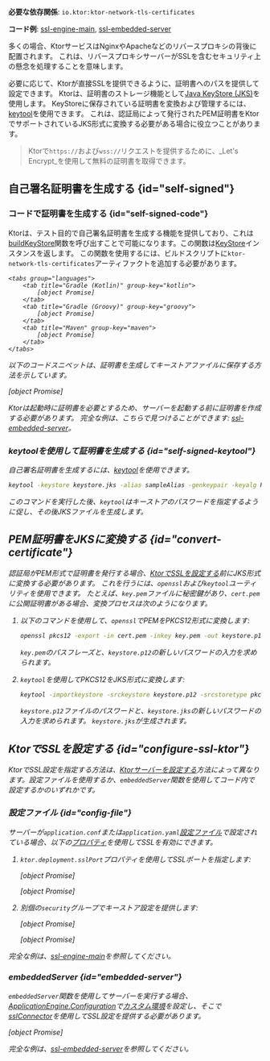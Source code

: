 [//]: # (title: KtorサーバーにおけるSSLと証明書)

<show-structure for="chapter" depth="2"/>
<primary-label ref="server-plugin"/>

<tldr>
<p>
<b>必要な依存関係</b>: <code>io.ktor:ktor-network-tls-certificates</code>
</p>
<p>
<b>コード例</b>: 
<a href="https://github.com/ktorio/ktor-documentation/tree/%ktor_version%/codeSnippets/snippets/ssl-engine-main">ssl-engine-main</a>, 
<a href="https://github.com/ktorio/ktor-documentation/tree/%ktor_version%/codeSnippets/snippets/ssl-embedded-server">ssl-embedded-server</a>
</p>
</tldr>

多くの場合、KtorサービスはNginxやApacheなどのリバースプロキシの背後に配置されます。
これは、リバースプロキシサーバーがSSLを含むセキュリティ上の懸念を処理することを意味します。

必要に応じて、Ktorが直接SSLを提供できるように、証明書へのパスを提供して設定できます。
Ktorは、証明書のストレージ機能として[Java KeyStore (JKS)](https://docs.oracle.com/javase/8/docs/api/java/security/KeyStore.html)を使用します。
KeyStoreに保存されている証明書を変換および管理するには、[keytool](https://docs.oracle.com/javase/8/docs/technotes/tools/unix/keytool.html)を使用できます。
これは、認証局によって発行されたPEM証明書をKtorでサポートされているJKS形式に変換する必要がある場合に役立つことがあります。

> Ktorで`https://`および`wss://`リクエストを提供するために、_Let's Encrypt_を使用して無料の証明書を取得できます。

## 自己署名証明書を生成する {id="self-signed"}

### コードで証明書を生成する {id="self-signed-code"}

Ktorは、テスト目的で自己署名証明書を生成する機能を提供しており、これは[buildKeyStore](https://api.ktor.io/ktor-network/ktor-network-tls/ktor-network-tls-certificates/io.ktor.network.tls.certificates/build-key-store.html)関数を呼び出すことで可能になります。この関数は[KeyStore](https://docs.oracle.com/en/java/javase/17/docs/api/java.base/java/security/KeyStore.html)インスタンスを返します。
この関数を使用するには、ビルドスクリプトに`ktor-network-tls-certificates`アーティファクトを追加する必要があります。

<var name="artifact_name" value="ktor-network-tls-certificates"/>

    <tabs group="languages">
        <tab title="Gradle (Kotlin)" group-key="kotlin">
            [object Promise]
        </tab>
        <tab title="Gradle (Groovy)" group-key="groovy">
            [object Promise]
        </tab>
        <tab title="Maven" group-key="maven">
            [object Promise]
        </tab>
    </tabs>
    

以下のコードスニペットは、証明書を生成してキーストアファイルに保存する方法を示しています。

[object Promise]

Ktorは起動時に証明書を必要とするため、サーバーを起動する前に証明書を作成する必要があります。
完全な例は、こちらで見つけることができます: [ssl-embedded-server](https://github.com/ktorio/ktor-documentation/tree/%ktor_version%/codeSnippets/snippets/ssl-embedded-server)。

### keytoolを使用して証明書を生成する {id="self-signed-keytool"}

自己署名証明書を生成するには、[keytool](https://docs.oracle.com/javase/8/docs/technotes/tools/unix/keytool.html)を使用できます。

```Bash
keytool -keystore keystore.jks -alias sampleAlias -genkeypair -keyalg RSA -keysize 4096 -validity 3 -dname 'CN=localhost, OU=ktor, O=ktor, L=Unspecified, ST=Unspecified, C=US'
```

このコマンドを実行した後、`keytool`はキーストアのパスワードを指定するように促し、その後JKSファイルを生成します。

## PEM証明書をJKSに変換する {id="convert-certificate"}

認証局がPEM形式で証明書を発行する場合、[KtorでSSLを設定する](#configure-ssl-ktor)前にJKS形式に変換する必要があります。
これを行うには、`openssl`および`keytool`ユーティリティを使用できます。
たとえば、`key.pem`ファイルに秘密鍵があり、`cert.pem`に公開証明書がある場合、変換プロセスは次のようになります。

1. 以下のコマンドを使用して、`openssl`でPEMをPKCS12形式に変換します:
   ```Bash
   openssl pkcs12 -export -in cert.pem -inkey key.pem -out keystore.p12 -name "sampleAlias"
   ```
   `key.pem`のパスフレーズと、`keystore.p12`の新しいパスワードの入力を求められます。

2. `keytool`を使用してPKCS12をJKS形式に変換します:
   ```Bash
   keytool -importkeystore -srckeystore keystore.p12 -srcstoretype pkcs12 -destkeystore keystore.jks
   ```
   `keystore.p12`ファイルのパスワードと、`keystore.jks`の新しいパスワードの入力を求められます。
   `keystore.jks`が生成されます。

## KtorでSSLを設定する {id="configure-ssl-ktor"}

KtorでSSL設定を指定する方法は、[Ktorサーバーを設定する](server-create-and-configure.topic)方法によって異なります。設定ファイルを使用するか、`embeddedServer`関数を使用してコード内で設定するかのいずれかです。

### 設定ファイル {id="config-file"}

サーバーが`application.conf`または`application.yaml`[設定ファイル](server-configuration-file.topic)で設定されている場合、以下の[プロパティ](server-configuration-file.topic#predefined-properties)を使用してSSLを有効にできます。

1. `ktor.deployment.sslPort`プロパティを使用してSSLポートを指定します:

   <tabs group="config">
   <tab title="application.conf" group-key="hocon">

   [object Promise]

   </tab>
   <tab title="application.yaml" group-key="yaml">

   [object Promise]

   </tab>
   </tabs>

2. 別個の`security`グループでキーストア設定を提供します:

   <tabs group="config">
   <tab title="application.conf" group-key="hocon">

   [object Promise]

   </tab>
   <tab title="application.yaml" group-key="yaml">

   [object Promise]

   </tab>
   </tabs>

完全な例は、[ssl-engine-main](https://github.com/ktorio/ktor-documentation/tree/%ktor_version%/codeSnippets/snippets/ssl-engine-main)を参照してください。

### embeddedServer {id="embedded-server"}

`embeddedServer`関数を使用してサーバーを実行する場合、[ApplicationEngine.Configuration](https://api.ktor.io/ktor-server/ktor-server-core/io.ktor.server.engine/-application-engine/-configuration/index.html)で[カスタム環境](server-configuration-code.topic#embedded-custom)を設定し、そこで[sslConnector](https://api.ktor.io/ktor-server/ktor-server-core/io.ktor.server.engine/ssl-connector.html)を使用してSSL設定を提供する必要があります。

[object Promise]

完全な例は、[ssl-embedded-server](https://github.com/ktorio/ktor-documentation/tree/%ktor_version%/codeSnippets/snippets/ssl-embedded-server)を参照してください。